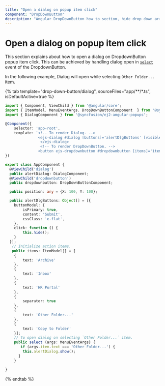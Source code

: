 ```yaml
---
title: "Open a dialog on popup item click"
component: "DropDownButton"
description: "Angular DropDownButton how to section, hide drop down arrow, group popup items using list view component, dialog open on popup item click."
---
```


# Open a dialog on popup item click

This section explains about how to open a dialog on DropdownButton popup item click.
This can be achieved by handling dialog open in
[`select`](../../api/drop-down-button#select) event of the DropdownButton.

In the following example, Dialog will open while selecting `Other Folder...` item.

{% tab template="drop-down-button/dialog", sourceFiles="app/**/*.ts", isDefaultActive=true %}

```typescript
import { Component, ViewChild } from '@angular/core';
import { ItemModel, MenuEventArgs, DropDownButtonComponent  } from '@syncfusion/ej2-angular-splitbuttons';
import { DialogComponent } from '@syncfusion/ej2-angular-popups';

@Component({
    selector: 'app-root',
    template: `<!-- To render Dialog. -->
               <ejs-dialog #dialog [buttons]='alertDlgButtons' [visible]='false' content='Move Items To "Web Team"' width='250px' [position]='position'>
                </ejs-dialog>
                <!-- To render DropDownButton. -->
               <button ejs-dropdownbutton #dropdownbutton [items]='items' content='Move' iconCss='ddb-icons e-folder' cssClass='e-vertical' iconPosition='Top' (select)='select($event)'></button>`
})

export class AppComponent {
  @ViewChild('dialog')
  public alertDialog: DialogComponent;
  @ViewChild('dropdownbutton')
  public dropdownbutton: DropDownButtonComponent;

  public position: any = {X: 100, Y: 100};

  public alertDlgButtons: Object[] = [{
    buttonModel: {
        isPrimary: true,
        content: 'Submit',
        cssClass: 'e-flat',
    },
    click: function () {
        this.hide();
    }
  }];
   // Initialize action items.
   public items: ItemModel[] = [
    {
        text: 'Archive'
    },
    {
        text: 'Inbox'
    },
    {
        text: 'HR Portal'
    },
    {
        separator: true
    },
    {
        text: 'Other Folder...'
    },
    {
        text: 'Copy to Folder'
    }];
    // To open dialog on selecting `Other Folder...` item.
    public select (args: MenuEventArgs) {
       if (args.item.text === 'Other Folder...') {
        this.alertDialog.show();
      }
    }

}

```

{% endtab %}
